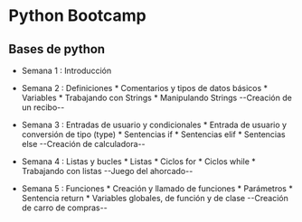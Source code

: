 # Python Bootcamp
## Bases de python

- Semana 1 : Introducción

- Semana 2 : Definiciones
                * Comentarios y tipos de datos básicos
                * Variables
                * Trabajando con Strings
                * Manipulando Strings
               --Creación de un recibo--
               
- Semana 3 : Entradas de usuario y condicionales
                * Entrada de usuario y conversión de tipo (type)
                * Sentencias if
                * Sentencias elif
                * Sentencias else
               --Creación de calculadora--
               
- Semana 4 : Listas y bucles
                * Listas
                * Ciclos for
                * Ciclos while
                * Trabajando con listas
               --Juego del ahorcado--
               
- Semana 5 : Funciones
                * Creación y llamado de funciones
                * Parámetros
                * Sentencia return
                * Variables globales, de función y de clase
               --Creación de carro de compras--
